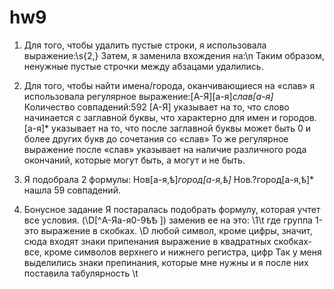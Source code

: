 # hw9
1)	Для того, чтобы удалить пустые строки, я использовала выражение:\s{2,}
Затем, я заменила вхождения на:\n
Таким образом, ненужные пустые строчки между абзацами удалились.

2)	Для того, чтобы найти имена/города, оканчивающиеся на «слав» я использовала регулярное выражение:[А-Я][а-я]*слав[а-я]* 
Количество совпадений:592
 [А-Я] указывает на то, что слово начинается с заглавной буквы, что характерно для имен и городов.
[а-я]* указывает на то, что после заглавной буквы может быть 0 и более других букв до сочетания со «слав»
То же регулярное выражение после «слав» указывает на наличие различного рода окончаний, которые могут быть, а могут и не быть.

3)	Я подобрала 2 формулы: 
Нов[а-я,ѣ]*город[а-я,ѣ]* 
Нов.?город[а-я,ѣ]* 
нашла 59 совпадений. 
 4) Бонусное задание 
 Я постаралась подобрать формулу, которая учтет все условия. 
 (\D[^А-Яа-я0-9ѣѢ ])
заменив ее на это: \1\t
где группа 1-это выражение в скобках. 
\D любой символ, кроме цифры, значит, сюда входят знаки припенания
выражение в квадратных скобках-все, кроме символов верхнего и нижнего регистра, цифр
Так у меня выделились знаки препинания, которые мне нужны 
и я после них поставила табулярность \t
